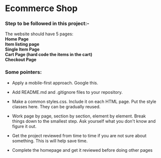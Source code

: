 # Ecommerce Shop
### Step to be followed in this project:-



The website should have 5 pages:<br>
<b>Home Page</b><br>
<b>Item listing page</b><br>
<b>Single Item Page</b><br>
<b>Cart Page (hard code the items in the cart)</b><br>
<b>Checkout Page</b>

### Some pointers:

* Apply a mobile-first approach. Google this.
* Add README.md and .gitignore files to your repository.
* Make a common styles.css. Include it on each HTML page. Put the style classes here. They can be gradually reused.
* Work page by page, section by section, element by element. Break things down to the smallest step. Ask yourself what you don't know and figure it out.
* Get the project reviewed from time to time if you are not sure about something. This is will help save time.

* Complete the homepage and get it reviewed before doing other pages
